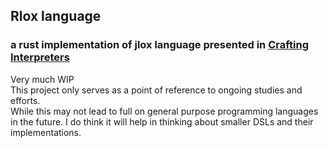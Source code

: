 ## Rlox language
### a rust implementation of jlox language presented in [Crafting Interpreters](http://craftinginterpreters.com)

Very much WIP<br/>
This project only serves as a point of reference to ongoing studies and
efforts.</br>
While this may not lead to full on general purpose programming languages in the future. I do
think it will help in thinking about smaller DSLs and their implementations.
